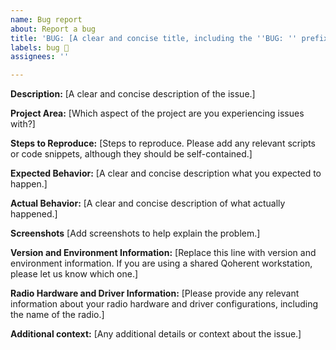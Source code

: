 ```yaml
---
name: Bug report
about: Report a bug
title: 'BUG: [A clear and concise title, including the ''BUG: '' prefix]'
labels: bug 🐞
assignees: ''

---
```

<!-- Thank you for submitting a bug report. Before proceeding with a new issue, please take a moment 
to review the issue tracker for any existing reports related to the same bug. -->

**Description:**
[A clear and concise description of the issue.]


**Project Area:**
[Which aspect of the project are you experiencing issues with?]


**Steps to Reproduce:**
[Steps to reproduce. Please add any relevant scripts or code snippets, although they should be self-contained.]


**Expected Behavior:**
[A clear and concise description what you expected to happen.]


**Actual Behavior:**
[A clear and concise description of what actually happened.]


**Screenshots**
[Add screenshots to help explain the problem.]


**Version and Environment Information:**
[Replace this line with version and environment information. If you are using a shared Qoherent 
workstation, please let us know which one.]


**Radio Hardware and Driver Information:**
[Please provide any relevant information about your radio hardware and driver configurations, including the 
name of the radio.]


**Additional context:**
[Any additional details or context about the issue.]
